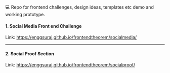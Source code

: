 💻 Repo for frontend challenges, design ideas, templates etc demo and working prototype.

#### 1. Social Media Front end Challenge

Link: https://enggsuraj.github.io/frontendtheorem/socialmedia/

<hr />

#### 2. Social Proof Section

Link: https://enggsuraj.github.io/frontendtheorem/socialproof/
